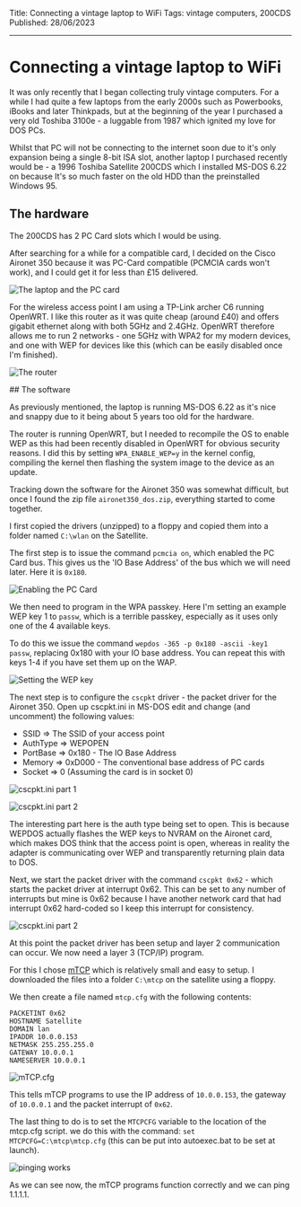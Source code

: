 Title: Connecting a vintage laptop to WiFi
Tags: vintage computers, 200CDS
Published: 28/06/2023

---
# Connecting a vintage laptop to WiFi

It was only recently that I began collecting truly vintage computers. For a while I had quite a few laptops from the early 2000s such
as Powerbooks, iBooks and later Thinkpads, but at the beginning of the year I purchased a very old Toshiba 3100e - a luggable from 1987 which
ignited my love for DOS PCs.

Whilst that PC will not be connecting to the internet soon due to it's only expansion being a single 8-bit ISA slot, another laptop I purchased recently
would be - a 1996 Toshiba Satellite 200CDS which I installed MS-DOS 6.22 on because It's so much faster on the old HDD than the preinstalled Windows 95.

## The hardware

The 200CDS has 2 PC Card slots which I would be using.

After searching for a while for a compatible card, I decided on the Cisco Aironet 350 because it was PC-Card compatible (PCMCIA cards won't work),
and I could get it for less than £15 delivered.

![The laptop and the PC card](/images/vintage_internet/laptop_card.jpg)

For the wireless access point I am using a TP-Link archer C6 running OpenWRT. I like this router as it was quite cheap (around £40) and offers gigabit
ethernet along with both 5GHz and 2.4GHz. OpenWRT therefore allows me to run 2 networks - one 5GHz with WPA2 for my modern devices, and one with WEP for
devices like this (which can be easily disabled once I'm finished).

![The router](/images/vintage_internet/router.jpg)

## The software

As previously mentioned, the laptop is running MS-DOS 6.22 as it's nice and snappy due to it being about 5 years too old for the hardware.

The router is running OpenWRT, but I needed to recompile the OS to enable WEP as this had been recently disabled in OpenWRT for obvious security
reasons. I did this by setting `WPA_ENABLE_WEP=y` in the kernel config, compiling the kernel then flashing the system image to the device as an update.

Tracking down the software for the Aironet 350 was somewhat difficult, but once I found the zip file `aironet350_dos.zip`, everything started to come together.

I first copied the drivers (unzipped) to a floppy and copied them into a folder named `C:\wlan` on the Satellite.

The first step is to issue the command `pcmcia on`, which enabled the PC Card bus. This gives us the 'IO Base Address' of the bus which we will need later.
Here it is `0x180`.

![Enabling the PC Card](/images/vintage_internet/pc_card.jpg)

We then need to program in the WPA passkey. Here I'm setting an example WEP key 1 to `passw`, which is a terrible passkey, especially as it uses only one of
the 4 available keys.

To do this we issue the command `wepdos -365 -p 0x180 -ascii -key1 passw`, replacing 0x180 with your IO base address. You can repeat this with keys 1-4 if you
have set them up on the WAP.

![Setting the WEP key](/images/vintage_internet/wepdos.jpg)

The next step is to configure the `cscpkt` driver - the packet driver for the Aironet 350. Open up cscpkt.ini in MS-DOS edit and change (and uncomment)
the following values:

- SSID => The SSID of your access point
- AuthType => WEPOPEN
- PortBase => 0x180 - The IO Base Address
- Memory => 0xD000 - The conventional base address of PC cards
- Socket => 0 (Assuming the card is in socket 0)

![cscpkt.ini part 1](/images/vintage_internet/cscpkt_1.jpg)

![cscpkt.ini part 2](/images/vintage_internet/cscpkt_2.jpg)


The interesting part here is the auth type being set to open. This is because WEPDOS actually flashes the WEP keys to NVRAM on the Aironet card, which makes
DOS think that the access point is open, whereas in reality the adapter is communicating over WEP and transparently returning plain data to DOS.

Next, we start the packet driver with the command `cscpkt 0x62` - which starts the packet driver at interrupt 0x62. This can be set to any number of interrupts
but mine is 0x62 because I have another network card that had interrupt 0x62 hard-coded so I keep this interrupt for consistency.

![cscpkt.ini part 2](/images/vintage_internet/start_cscpkt.jpg)

At this point the packet driver has been setup and layer 2 communication can occur. We now need a layer 3 (TCP/IP) program.

For this I chose [mTCP](http://brutmanlabs.org/mTCP/) which is relatively small and easy to setup. I downloaded the files into a folder `C:\mtcp` on the
satellite using a floppy.

We then create a file named `mtcp.cfg` with the following contents:

	PACKETINT 0x62
	HOSTNAME Satellite
	DOMAIN lan
	IPADDR 10.0.0.153
	NETMASK 255.255.255.0
	GATEWAY 10.0.0.1
	NAMESERVER 10.0.0.1

![mTCP.cfg](/images/vintage_internet/mtcp.jpg)

This tells mTCP programs to use the IP address of `10.0.0.153`, the gateway of `10.0.0.1` and the packet interrupt of `0x62`.

The last thing to do is to set the `MTCPCFG` variable to the location of the mtcp.cfg script. we do this with the command: `set MTCPCFG=C:\mtcp\mtcp.cfg`
(this can be put into autoexec.bat to be set at launch).

![pinging works](/images/vintage_internet/ping.jpg)

As we can see now, the mTCP programs function correctly and we can ping 1.1.1.1.